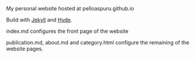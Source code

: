 My personal website hosted at pelloaspuru.github.io

Build with [Jekyll](http://jekyllrb.com) and [Hyde](http://hyde.getpoole.com).

index.md configures the front page of the website

publication.md, about.md and category.html configure the remaining of the website pages.
